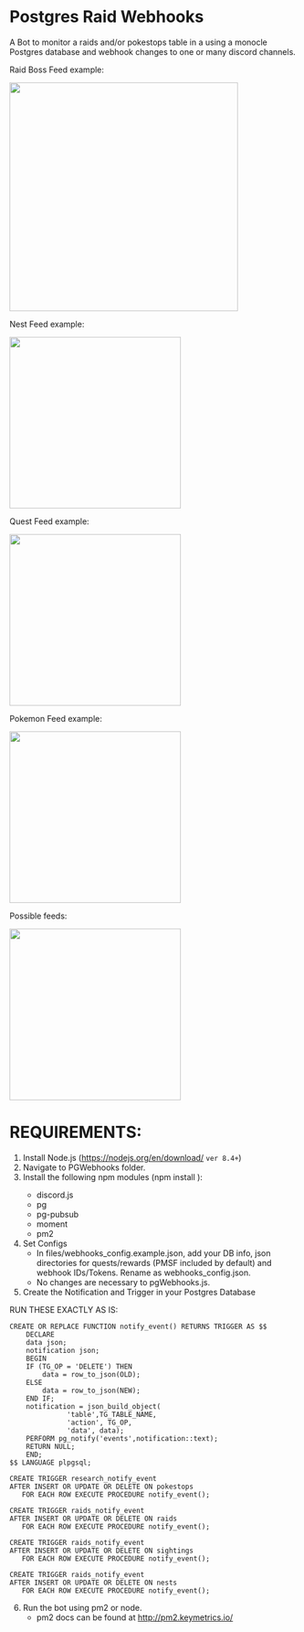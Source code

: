 # Postgres Raid Webhooks

A Bot to monitor a raids and/or pokestops table in a using a monocle Postgres database and webhook changes to one or many discord channels. 

Raid Boss Feed example:

<img src="https://i.imgur.com/zRWpTRg.png" height="400" />

Nest Feed example:

<img src="https://i.imgur.com/RhhEiAS.png" height="300" />

Quest Feed example:

<img src="https://i.imgur.com/L8cbUjK.png" height="300" />

Pokemon Feed example:

<img src="https://i.imgur.com/Em1c5XT.png" height="300" />

Possible feeds:

<img src="https://i.imgur.com/RhhEiAS.png" height="300" />


# REQUIREMENTS:
1) Install Node.js (https://nodejs.org/en/download/ `ver 8.4+`)
2) Navigate to PGWebhooks folder.
3) Install the following npm modules (npm install <module>):
	- discord.js
	- pg
	- pg-pubsub
	- moment
	- pm2
4) Set Configs
	- In files/webhooks_config.example.json, add your DB info, json directories for quests/rewards (PMSF included by 	default) and webhook IDs/Tokens. Rename as webhooks_config.json.
	- No changes are necessary to pgWebhooks.js.
5) Create the Notification and Trigger in your Postgres Database

RUN THESE EXACTLY AS IS:

	CREATE OR REPLACE FUNCTION notify_event() RETURNS TRIGGER AS $$
	    DECLARE 
		data json;
		notification json;
	    BEGIN
		IF (TG_OP = 'DELETE') THEN
		    data = row_to_json(OLD);
		ELSE
		    data = row_to_json(NEW);
		END IF;
		notification = json_build_object(
				  'table',TG_TABLE_NAME,
				  'action', TG_OP,
				  'data', data);
		PERFORM pg_notify('events',notification::text);
		RETURN NULL; 
	    END;
	$$ LANGUAGE plpgsql;
	
	CREATE TRIGGER research_notify_event
	AFTER INSERT OR UPDATE OR DELETE ON pokestops
	   FOR EACH ROW EXECUTE PROCEDURE notify_event();

	CREATE TRIGGER raids_notify_event
	AFTER INSERT OR UPDATE OR DELETE ON raids
	   FOR EACH ROW EXECUTE PROCEDURE notify_event();

	CREATE TRIGGER raids_notify_event
	AFTER INSERT OR UPDATE OR DELETE ON sightings
	   FOR EACH ROW EXECUTE PROCEDURE notify_event();
	
	CREATE TRIGGER raids_notify_event
	AFTER INSERT OR UPDATE OR DELETE ON nests
	   FOR EACH ROW EXECUTE PROCEDURE notify_event();


6) Run the bot using pm2 or node. 
	- pm2 docs can be found at http://pm2.keymetrics.io/

